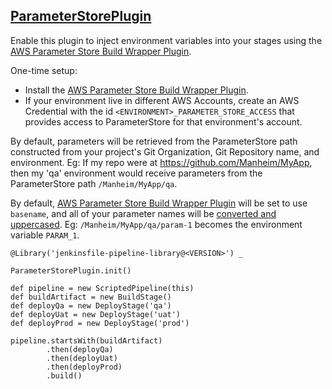 ## [ParameterStorePlugin](../src/ParameterStorePlugin.groovy)

Enable this plugin to inject environment variables into your stages using the [AWS Parameter Store Build Wrapper Plugin](https://plugins.jenkins.io/aws-parameter-store/).

One-time setup:
* Install the [AWS Parameter Store Build Wrapper Plugin](https://plugins.jenkins.io/aws-parameter-store/).
* If your environment live in different AWS Accounts, create an AWS Credential with the id `<ENVIRONMENT>_PARAMETER_STORE_ACCESS` that provides access to ParameterStore for that environment's account.

By default, parameters will be retrieved from the ParameterStore path constructed from your project's Git Organization, Git Repository name, and environment. Eg: If my repo were at https://github.com/Manheim/MyApp, then my 'qa' environment would receive parameters from the ParameterStore path `/Manheim/MyApp/qa`.

By default, [AWS Parameter Store Build Wrapper Plugin](https://plugins.jenkins.io/aws-parameter-store/) will be set to use `basename`, and all of your parameter names will be [converted and uppercased](https://github.com/jenkinsci/aws-parameter-store-plugin/blob/master/src/main/java/hudson/plugins/awsparameterstore/AwsParameterStoreService.java#L309-L315).  Eg: `/Manheim/MyApp/qa/param-1` becomes the environment variable `PARAM_1`.

```
@Library('jenkinsfile-pipeline-library@<VERSION>') _

ParameterStorePlugin.init()

def pipeline = new ScriptedPipeline(this)
def buildArtifact = new BuildStage()
def deployQa = new DeployStage('qa')
def deployUat = new DeployStage('uat')
def deployProd = new DeployStage('prod')

pipeline.startsWith(buildArtifact)
        .then(deployQa)
        .then(deployUat)
        .then(deployProd)
        .build()
```
